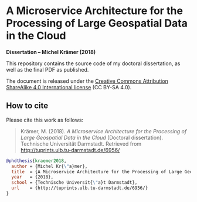 A Microservice Architecture for the Processing of Large Geospatial Data in the Cloud
====================================================================================

**Dissertation &ndash; Michel Krämer (2018)**

This repository contains the source code of my doctoral dissertation, as well as the final PDF as published.

The document is released under the [Creative Commons Attribution ShareAlike 4.0 International license](http://creativecommons.org/licenses/by-sa/4.0) (CC BY-SA 4.0).

How to cite
-----------

Please cite this work as follows:

> Krämer, M. (2018). *A Microservice Architecture for the Processing of Large Geospatial Data in the Cloud* (Doctoral dissertation). Technische Universität Darmstadt. Retrieved from http://tuprints.ulb.tu-darmstadt.de/6956/

```bibtex
@phdthesis{kraemer2018,
  author = {Michel Kr{\"a}mer},
  title  = {A Microservice Architecture for the Processing of Large Geospatial Data in the Cloud},
  year   = {2018},
  school = {Technische Universit{\"a}t Darmstadt},
  url    = {http://tuprints.ulb.tu-darmstadt.de/6956/}
}
```
